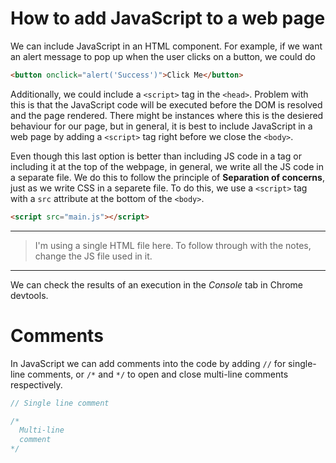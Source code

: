 # How to add JavaScript to a web page

We can include JavaScript in an HTML component. For example, if we want an alert message to pop up when the user clicks on a button, we could do

``` html
<button onclick="alert('Success')">Click Me</button>
```

Additionally, we could include a `<script>` tag in the `<head>`. Problem with this is that the JavaScript code will be executed before the DOM is resolved and the page rendered. There might be instances where this is the desiered behaviour for our page, but in general, it is best to include JavaScript in a web page by adding a `<script>` tag right before we close the `<body>`.

Even though this last option is better than including JS code in a tag or including it at the top of the webpage, in general, we write all the JS code in a separate file. We do this to follow the principle of **Separation of concerns**, just as we write CSS in a separete file. To do this, we use a `<script>` tag with a `src` attribute at the bottom of the `<body>`.

```html
<script src="main.js"></script>
```

---
> I'm using a single HTML file here. To follow through with the notes, change the JS file used in it.
---

We can check the results of an execution in the *Console* tab in Chrome devtools.

# Comments

In JavaScript we can add comments into the code by adding `//` for single-line comments, or `/*` and `*/` to open and close multi-line comments respectively.

``` js
// Single line comment

/* 
  Multi-line
  comment
*/
```
